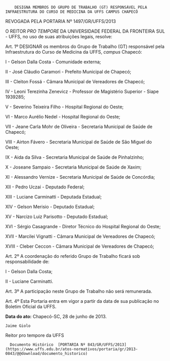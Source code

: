         DESIGNA MEMBROS DO GRUPO DE TRABALHO (GT) RESPONSÁVEL PELA INFRAESTRUTURA DO CURSO DE MEDICINA DA UFFS CAMPUS CHAPECÓ  

REVOGADA PELA PORTARIA Nº 1497/GR/UFFS/2013

 O REITOR *PRO TEMPORE* DA UNIVERSIDADE FEDERAL DA FRONTEIRA SUL - UFFS, no uso de suas atribuições legais, resolve:

 Art. 1º DESIGNAR os membros do Grupo de Trabalho (GT) responsável pela Infraestrutura do Curso de Medicina da UFFS, *campus* Chapecó:

 I - Gelson Dalla Costa - Comunidade externa;

 II - José Cláudio Caramori - Prefeito Municipal de Chapecó;

 III - Cleiton Fossá - Câmara Municipal de Vereadores de Chapecó;

 IV - Leoni Terezinha Zenevicz - Professor de Magistério Superior - Siape 1939285;

 V - Severino Teixeira Filho - Hospital Regional do Oeste;

 VI - Marco Aurélio Nedel - Hospital Regional do Oeste;

 VII - Jeane Carla Mohr de Oliveira - Secretaria Municipal de Saúde de Chapecó;

 VIII - Airton Fávero - Secretaria Municipal de Saúde de São Miguel do Oeste;

 IX - Aida da Silva - Secretaria Municipal de Saúde de Pinhalzinho;

 X - Joseane Sampaio - Secretaria Municipal de Saúde de Xaxim;

 XI - Alessandro Vernize - Secretaria Municipal de Saúde de Concórdia;

 XII - Pedro Uczai - Deputado Federal;

 XIII - Luciane Carminatti - Deputada Estadual;

 XIV - Gelson Merisio - Deputado Estadual;

 XV - Narcizo Luiz Parisotto - Deputado Estadual;

 XVI - Sérgio Casagrande - Diretor Técnico do Hospital Regional do Oeste;

 XVII - Marcilei Vignatti - Câmara Municipal de Vereadores de Chapecó;

 XVIII - Cleber Ceccon - Câmara Municipal de Vereadores de Chapecó;

 Art. 2º A coordenação do referido Grupo de Trabalho ficará sob responsabilidade de:

 I - Gelson Dalla Costa;

 II - Luciane Carminatti.

 Art. 3º A participação neste Grupo de Trabalho não será remunerada.

 Art. 4º Esta Portaria entra em vigor a partir da data de sua publicação no Boletim Oficial da UFFS.

  

   **Data do ato:** Chapecó-SC, 28 de junho de 2013.   
 

    Jaime Giolo   
 Reitor pro tempore da UFFS 

      Documento Histórico  [PORTARIA Nº 843/GR/UFFS/2013](https://www.uffs.edu.br/atos-normativos/portaria/gr/2013-0843/@@download/documento_historico)     
      